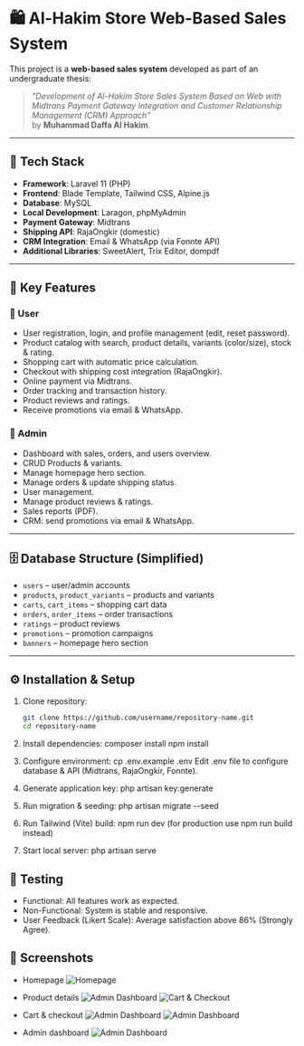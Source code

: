# 🛍️ Al-Hakim Store Web-Based Sales System

This project is a **web-based sales system** developed as part of an undergraduate thesis:

> _"Development of Al-Hakim Store Sales System Based on Web with Midtrans Payment Gateway Integration and Customer Relationship Management (CRM) Approach"_  
> by **Muhammad Daffa Al Hakim**.

---

## 🚀 Tech Stack

-   **Framework**: Laravel 11 (PHP)
-   **Frontend**: Blade Template, Tailwind CSS, Alpine.js
-   **Database**: MySQL
-   **Local Development**: Laragon, phpMyAdmin
-   **Payment Gateway**: Midtrans
-   **Shipping API**: RajaOngkir (domestic)
-   **CRM Integration**: Email & WhatsApp (via Fonnte API)
-   **Additional Libraries**: SweetAlert, Trix Editor, dompdf

---

## 📌 Key Features

### 🔹 User

-   User registration, login, and profile management (edit, reset password).
-   Product catalog with search, product details, variants (color/size), stock & rating.
-   Shopping cart with automatic price calculation.
-   Checkout with shipping cost integration (RajaOngkir).
-   Online payment via Midtrans.
-   Order tracking and transaction history.
-   Product reviews and ratings.
-   Receive promotions via email & WhatsApp.

### 🔹 Admin

-   Dashboard with sales, orders, and users overview.
-   CRUD Products & variants.
-   Manage homepage hero section.
-   Manage orders & update shipping status.
-   User management.
-   Manage product reviews & ratings.
-   Sales reports (PDF).
-   CRM: send promotions via email & WhatsApp.

---

## 🗄️ Database Structure (Simplified)

-   `users` – user/admin accounts
-   `products`, `product_variants` – products and variants
-   `carts`, `cart_items` – shopping cart data
-   `orders`, `order_items` – order transactions
-   `ratings` – product reviews
-   `promotions` – promotion campaigns
-   `banners` – homepage hero section

---

## ⚙️ Installation & Setup

1. Clone repository:
    ```bash
    git clone https://github.com/username/repository-name.git
    cd repository-name
    ```
2. Install dependencies:
   composer install
   npm install

3. Configure environment:
   cp .env.example .env
   Edit .env file to configure database & API (Midtrans, RajaOngkir, Fonnte).

4. Generate application key:
   php artisan key:generate

5. Run migration & seeding:
   php artisan migrate --seed

6. Run Tailwind (Vite) build:
   npm run dev
   (for production use npm run build instead)

7. Start local server:
   php artisan serve

## 🧪 Testing

-   Functional: All features work as expected.
-   Non-Functional: System is stable and responsive.
-   User Feedback (Likert Scale): Average satisfaction above 86% (Strongly Agree).

## 📸 Screenshots

-   Homepage
    ![Homepage](public/screenshots/home.png)

-   Product details
    ![Admin Dashboard](public/screenshots/produk.png)
    ![Cart & Checkout](public/screenshots/detail.png)

-   Cart & checkout
    ![Admin Dashboard](public/screenshots/cart.png)
    ![Admin Dashboard](public/screenshots/checkout.png)

-   Admin dashboard
    ![Admin Dashboard](public/screenshots/dashboard.png)
